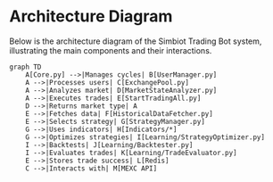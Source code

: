 # Architecture Diagram

Below is the architecture diagram of the Simbiot Trading Bot system, illustrating the main components and their interactions.

```mermaid
graph TD
    A[Core.py] -->|Manages cycles| B[UserManager.py]
    A -->|Processes users| C[ExchangePool.py]
    A -->|Analyzes market| D[MarketStateAnalyzer.py]
    A -->|Executes trades| E[StartTradingAll.py]
    D -->|Returns market type| A
    E -->|Fetches data| F[HistoricalDataFetcher.py]
    E -->|Selects strategy| G[StrategyManager.py]
    G -->|Uses indicators| H[Indicators/*]
    G -->|Optimizes strategies| I[Learning/StrategyOptimizer.py]
    I -->|Backtests| J[Learning/Backtester.py]
    I -->|Evaluates trades| K[Learning/TradeEvaluator.py]
    E -->|Stores trade success| L[Redis]
    C -->|Interacts with| M[MEXC API]
